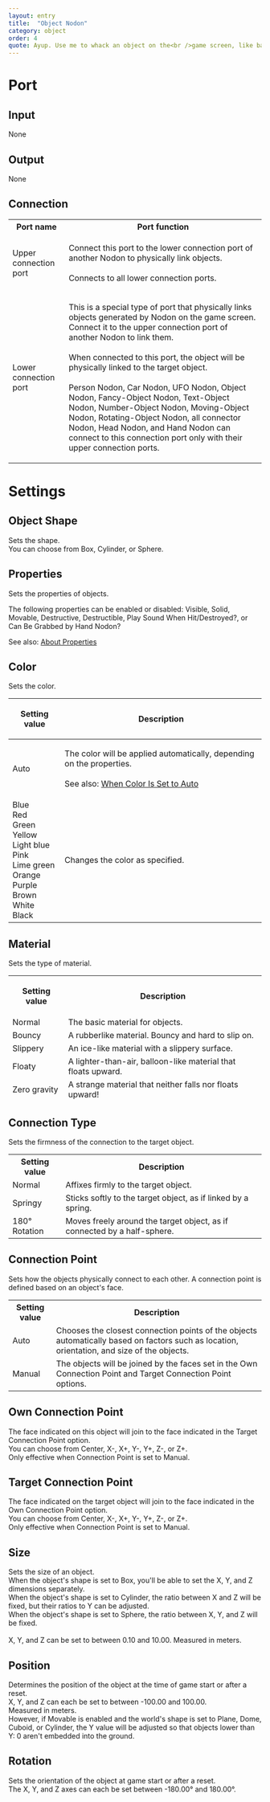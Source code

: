 ```yaml
---
layout: entry
title:  "Object Nodon"
category: object
order: 4
quote: Ayup. Use me to whack an object on the<br />game screen, like bash, smash, crash!
---
```

<h1>Port</h1>
<h2>Input</h2>
<p>None</p>
<h2>Output</h2>
<p>None</p>
<h2>Connection</h2>
<table class="wrapped">
  <colgroup>
    <col />
    <col />
  </colgroup>
  <tbody>
    <tr>
      <th>Port name</th>
      <th>Port function</th>
    </tr>
    <tr>
      <td label="Port name"><span>Upper connection port</span></td>
      <td label="Port function">
        <p>Connect this port to the lower connection port of another Nodon to physically link objects.<br><br>Connects to all lower connection ports.</p>
      </td>
    </tr>
    <tr>
      <td label="Port name"><span>Lower connection port</span></td>
      <td label="Port function">
        <p>This is a special type of port that physically links objects generated by Nodon on the game screen. Connect it to the upper connection port of another Nodon to link them.<br><br>When connected to this port, the object will be physically linked to the target object.<br><br>Person Nodon, Car Nodon, UFO Nodon, Object Nodon, Fancy-Object Nodon, Text-Object Nodon, Number-Object Nodon, Moving-Object Nodon, Rotating-Object Nodon, all connector Nodon, Head Nodon, and Hand Nodon can connect to this connection port only with their upper connection ports.</p>
      </td>
    </tr>
  </tbody>
</table>
<h1>Settings</h1>
<h2>Object Shape</h2>
<p>Sets the shape.<br />You can choose from Box, Cylinder, or Sphere.</p>
<h2>Properties</h2>
<p>Sets the properties of objects.</p>
<p>The following properties can be enabled or disabled: Visible, Solid, Movable, Destructive, Destructible, Play Sound When Hit/Destroyed?, or Can Be Grabbed by Hand Nodon?</p>
<p>See also: <a href="/nodopedia/tips/properties">About Properties</a></p>
<h2>Color</h2>
<p>Sets the color.</p>
<table class="wrapped">
  <colgroup>
    <col />
    <col />
  </colgroup>
  <thead>
    <tr>
      <th>
        <p>Setting value</p>
      </th>
      <th>
        <p>Description</p>
      </th>
    </tr>
  </thead>
  <tbody>
    <tr>
      <td label="Setting value"><span>Auto</span></td>
      <td label="Description">
        <p>The color will be applied automatically, depending on the properties.<br><br>See also: <a href="/nodopedia/tips/automatic-colors">When Color Is Set to Auto</a></p>
      </td>
    </tr>
    <tr>
      <td label="Setting value"><span>Blue<br />Red<br />Green<br />Yellow<br />Light blue<br />Pink<br />Lime green<br />Orange<br />Purple<br />Brown<br />White<br />Black</span></td>
      <td label="Description"><span>Changes the color as specified.</span></td>
    </tr>
  </tbody>
</table>
<h2>Material</h2>
<p>Sets the type of material.</p>
<table class="wrapped">
  <thead>
    <tr>
      <th>
        <p>Setting value</p>
      </th>
      <th>
        <p>Description</p>
      </th>
    </tr>
    <tr>
      <td label="Setting value"><span>Normal</span></td>
      <td label="Description"><span>The basic material for objects.</span></td>
    </tr>
    <tr>
      <td label="Setting value"><span>Bouncy</span></td>
      <td label="Description"><span>A rubberlike material. Bouncy and hard to slip on.</span></td>
    </tr>
    <tr>
      <td label="Setting value"><span>Slippery</span></td>
      <td label="Description"><span>An ice-like material with a slippery surface.</span></td>
    </tr>
    <tr>
      <td label="Setting value"><span>Floaty</span></td>
      <td label="Description"><span>A lighter-than-air, balloon-like material that floats upward.</span></td>
    </tr>
    <tr>
      <td label="Setting value"><span>Zero gravity</span></td>
      <td label="Description"><span>A strange material that neither falls nor floats upward!</span></td>
    </tr>
  </thead>
</table>
<h2>Connection Type</h2>
<p>Sets the firmness of the connection to the target object.</p>
<table class="wrapped">
  <colgroup>
    <col />
    <col />
  </colgroup>
  <tbody>
    <tr>
      <th>Setting value</th>
      <th>Description</th>
    </tr>
    <tr>
      <td label="Setting value"><span>Normal</span></td>
      <td label="Description"><span>Affixes firmly to the target object.</span></td>
    </tr>
    <tr>
      <td label="Setting value"><span>Springy</span></td>
      <td label="Description"><span>Sticks softly to the target object, as if linked by a spring.</span></td>
    </tr>
    <tr>
      <td label="Setting value"><span>180° Rotation</span></td>
      <td label="Description"><span>Moves freely around the target object, as if connected by a half-sphere.</span></td>
    </tr>
  </tbody>
</table>
<h2>Connection Point</h2>
<p>Sets how the objects physically connect to each other. A connection point is defined based on an object's face.</p>
<table class="wrapped">
  <colgroup>
    <col />
    <col />
  </colgroup>
  <tbody>
    <tr>
      <th>Setting value</th>
      <th>Description</th>
    </tr>
    <tr>
      <td label="Setting value"><span>Auto</span></td>
      <td label="Description"><span>Chooses the closest connection points of the objects automatically based on factors such as location, orientation, and size of the objects.</span></td>
    </tr>
    <tr>
      <td label="Setting value"><span>Manual</span></td>
      <td label="Description"><span>The objects will be joined by the faces set in the Own Connection Point and Target Connection Point options.</span></td>
    </tr>
  </tbody>
</table>
<h2>Own Connection Point</h2>
<p>The face indicated on this object will join to the face indicated in the Target Connection Point option.<br />You can choose from Center, X-, X+, Y-, Y+, Z-, or Z+.<br />Only effective when Connection Point is set to Manual.</p>
<h2>Target Connection Point</h2>
<p>The face indicated on the target object will join to the face indicated in the Own Connection Point option.<br />You can choose from Center, X-, X+, Y-, Y+, Z-, or Z+.<br />Only effective when Connection Point is set to Manual.</p>
<h2>Size</h2>
<p>Sets the size of an object.<br />When the object's shape is set to Box, you'll be able to set the X, Y, and Z<br />dimensions separately.<br />When the object's shape is set to Cylinder, the ratio between X and Z will be fixed, but their ratios to Y can be adjusted.<br />When the object's shape is set to Sphere, the ratio between X, Y, and Z will be fixed.<br /><br />X, Y, and Z can be set to between 0.10 and 10.00. Measured in meters.</p>
<h2>Position</h2>
<p>Determines the position of the object at the time of game start or after a reset.<br />X, Y, and Z can each be set to between -100.00 and 100.00.<br />Measured in meters.<br />However, if Movable is enabled and the world's shape is set to Plane, Dome, Cuboid, or Cylinder, the Y value will be adjusted so that objects lower than Y: 0 aren't embedded into the ground.</p>
<h2>Rotation</h2>
<p>Sets the orientation of the object at game start or after a reset.<br />The X, Y, and Z axes can each be set between -180.00° and 180.00°.</p>